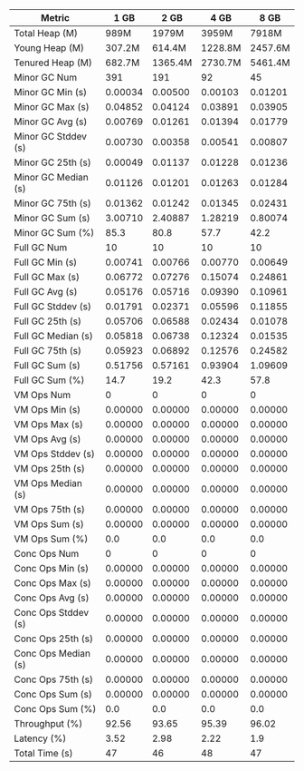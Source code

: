| Metric | 1 GB | 2 GB | 4 GB | 8 GB |
|------|----|----|----|----|
| Total Heap (M) | 989M | 1979M | 3959M | 7918M |
| Young Heap (M) | 307.2M | 614.4M | 1228.8M | 2457.6M |
| Tenured Heap (M) | 682.7M | 1365.4M | 2730.7M | 5461.4M |
| Minor GC Num | 391 | 191 | 92 | 45 |
| Minor GC Min (s) | 0.00034 | 0.00500 | 0.00103 | 0.01201 |
| Minor GC Max (s) | 0.04852 | 0.04124 | 0.03891 | 0.03905 |
| Minor GC Avg (s) | 0.00769 | 0.01261 | 0.01394 | 0.01779 |
| Minor GC Stddev (s) | 0.00730 | 0.00358 | 0.00541 | 0.00807 |
| Minor GC 25th (s) | 0.00049 | 0.01137 | 0.01228 | 0.01236 |
| Minor GC Median (s) | 0.01126 | 0.01201 | 0.01263 | 0.01284 |
| Minor GC 75th (s) | 0.01362 | 0.01242 | 0.01345 | 0.02431 |
| Minor GC Sum (s) | 3.00710 | 2.40887 | 1.28219 | 0.80074 |
| Minor GC Sum (%) | 85.3 | 80.8 | 57.7 | 42.2 |
| Full GC Num | 10 | 10 | 10 | 10 |
| Full GC Min (s) | 0.00741 | 0.00766 | 0.00770 | 0.00649 |
| Full GC Max (s) | 0.06772 | 0.07276 | 0.15074 | 0.24861 |
| Full GC Avg (s) | 0.05176 | 0.05716 | 0.09390 | 0.10961 |
| Full GC Stddev (s) | 0.01791 | 0.02371 | 0.05596 | 0.11855 |
| Full GC 25th (s) | 0.05706 | 0.06588 | 0.02434 | 0.01078 |
| Full GC Median (s) | 0.05818 | 0.06738 | 0.12324 | 0.01535 |
| Full GC 75th (s) | 0.05923 | 0.06892 | 0.12576 | 0.24582 |
| Full GC Sum (s) | 0.51756 | 0.57161 | 0.93904 | 1.09609 |
| Full GC Sum (%) | 14.7 | 19.2 | 42.3 | 57.8 |
| VM Ops Num | 0 | 0 | 0 | 0 |
| VM Ops Min (s) | 0.00000 | 0.00000 | 0.00000 | 0.00000 |
| VM Ops Max (s) | 0.00000 | 0.00000 | 0.00000 | 0.00000 |
| VM Ops Avg (s) | 0.00000 | 0.00000 | 0.00000 | 0.00000 |
| VM Ops Stddev (s) | 0.00000 | 0.00000 | 0.00000 | 0.00000 |
| VM Ops 25th (s) | 0.00000 | 0.00000 | 0.00000 | 0.00000 |
| VM Ops Median (s) | 0.00000 | 0.00000 | 0.00000 | 0.00000 |
| VM Ops 75th (s) | 0.00000 | 0.00000 | 0.00000 | 0.00000 |
| VM Ops Sum (s) | 0.00000 | 0.00000 | 0.00000 | 0.00000 |
| VM Ops Sum (%) | 0.0 | 0.0 | 0.0 | 0.0 |
| Conc Ops Num | 0 | 0 | 0 | 0 |
| Conc Ops Min (s) | 0.00000 | 0.00000 | 0.00000 | 0.00000 |
| Conc Ops Max (s) | 0.00000 | 0.00000 | 0.00000 | 0.00000 |
| Conc Ops Avg (s) | 0.00000 | 0.00000 | 0.00000 | 0.00000 |
| Conc Ops Stddev (s) | 0.00000 | 0.00000 | 0.00000 | 0.00000 |
| Conc Ops 25th (s) | 0.00000 | 0.00000 | 0.00000 | 0.00000 |
| Conc Ops Median (s) | 0.00000 | 0.00000 | 0.00000 | 0.00000 |
| Conc Ops 75th (s) | 0.00000 | 0.00000 | 0.00000 | 0.00000 |
| Conc Ops Sum (s) | 0.00000 | 0.00000 | 0.00000 | 0.00000 |
| Conc Ops Sum (%) | 0.0 | 0.0 | 0.0 | 0.0 |
| Throughput (%) | 92.56 | 93.65 | 95.39 | 96.02 |
| Latency (%) | 3.52 | 2.98 | 2.22 | 1.9 |
| Total Time (s) | 47 | 46 | 48 | 47 |
